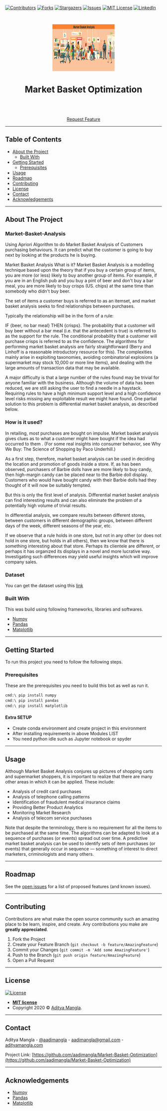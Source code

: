 [![Contributors][contributors-shield]][contributors-url]
[![Forks][forks-shield]][forks-url]
[![Stargazers][stars-shield]][stars-url]
[![Issues][issues-shield]](https://github.com/aadimangla/Market-Basket-Optimization/issues)
[![MIT License][license-shield]][license-url]
[![LinkedIn][linkedin-shield]][linkedin-url]



<!-- PROJECT LOGO -->
<br />
<p align="center">
   <a href="">
    <img src="images/logo.png" alt="Logo" width = "200" height="150">
  </a> 

  <h1 align="center">Market Basket Optimization</h1>

  <p align="center">
    <!-- An awesome README template to jumpstart your projects! -->
    <br />
<!--     <a href=""><strong>Explore the docs »</strong></a> -->
    <br />
    <br />
    <!--<a href="">View Demo</a>
    ·
    <a href="">Report Bug</a>
    · -->
    <a href="https://github.com/aadimangla/Market-Basket-Optimization/issues">Request Feature</a>
  </p>
</p>


---
<!-- TABLE OF CONTENTS -->
## Table of Contents

* [About the Project](#about-the-project)
  * [Built With](#built-with)
* [Getting Started](#getting-started)
  * [Prerequisites](#prerequisites)
* [Usage](#usage)
* [Roadmap](#roadmap)
* [Contributing](#contributing)
* [License](#license)
* [Contact](#contact)
* [Acknowledgements](#acknowledgements)

---

<!-- ABOUT THE PROJECT -->
## About The Project
### Market-Basket-Analysis
Using Apriori Algorithm to do Market Basket Analysis of Customers purchasing behaviours. It can predict what the customer is going to buy next by looking at the products he is buying.

Market Basket Analysis
What is it?
Market Basket Analysis is a modelling technique based upon the theory that if you buy a certain group of items, you are more (or less) likely to buy another group of items. For example, if you are in an English pub and you buy a pint of beer and don't buy a bar meal, you are more likely to buy crisps (US. chips) at the same time than somebody who didn't buy beer.

The set of items a customer buys is referred to as an itemset, and market basket analysis seeks to find relationships between purchases.

Typically the relationship will be in the form of a rule:

IF {beer, no bar meal} THEN {crisps}. The probability that a customer will buy beer without a bar meal (i.e. that the antecedent is true) is referred to as the support for the rule. The conditional probability that a customer will purchase crisps is referred to as the confidence. The algorithms for performing market basket analysis are fairly straightforward (Berry and Linhoff is a reasonable introductory resource for this). The complexities mainly arise in exploiting taxonomies, avoiding combinatorial explosions (a supermarket may stock 10,000 or more line items), and dealing with the large amounts of transaction data that may be available.

A major difficulty is that a large number of the rules found may be trivial for anyone familiar with the business. Although the volume of data has been reduced, we are still asking the user to find a needle in a haystack. Requiring rules to have a high minimum support level and a high confidence level risks missing any exploitable result we might have found. One partial solution to this problem is differential market basket analysis, as described below.

### How is it used?
In retailing, most purchases are bought on impulse. Market basket analysis gives clues as to what a customer might have bought if the idea had occurred to them . (For some real insights into consumer behavior, see Why We Buy: The Science of Shopping by Paco Underhill.)

As a first step, therefore, market basket analysis can be used in deciding the location and promotion of goods inside a store. If, as has been observed, purchasers of Barbie dolls have are more likely to buy candy, then high-margin candy can be placed near to the Barbie doll display. Customers who would have bought candy with their Barbie dolls had they thought of it will now be suitably tempted.

But this is only the first level of analysis. Differential market basket analysis can find interesting results and can also eliminate the problem of a potentially high volume of trivial results.

In differential analysis, we compare results between different stores, between customers in different demographic groups, between different days of the week, different seasons of the year, etc.

If we observe that a rule holds in one store, but not in any other (or does not hold in one store, but holds in all others), then we know that there is something interesting about that store. Perhaps its clientele are different, or perhaps it has organized its displays in a novel and more lucrative way. Investigating such differences may yield useful insights which will improve company sales.

### Dataset
You can get the dataset using this [link](https://www.kaggle.com/roshansharma/market-basket-optimization)

### Built With
This was build using following frameworks, libraries and softwares.
* [Numpy](https://numpy.org/)
* [Pandas](https://pandas.pydata.org/)
* [Matplotlib](https://matplotlib.org/)
---
<!-- GETTING STARTED -->
## Getting Started

To run this project you need to follow the following steps.

### Prerequisites

These are the prerequisites you need to build this bot as well as run it.

```sh
cmd:\ pip install numpy
cmd:\ pip install pandas
cmd:\ pip install matplotlib
```
#### Extra SETUP
- Create conda environment and create project in this environment
- After installing requirements in above Modules LIST
- You need python idle such as Jupyter notebook or spyder


---
<!-- USAGE EXAMPLES -->
## Usage
Although Market Basket Analysis conjures up pictures of shopping carts and supermarket shoppers, it is important to realize that there are many other areas in which it can be applied. These include:
 
* Analysis of credit card purchases
* Analysis of telephone calling patterns
* Identification of fraudulent medical insurance claims
* Providing Better Product Analytics
* Monitoring Market Research
* Analysis of telecom service purchases

Note that despite the terminology, there is no requirement for all the items to be purchased at the same time. The algorithms can be adapted to look at a sequence of purchases (or events) spread out over time. A predictive market basket analysis can be used to identify sets of item purchases (or events) that generally occur in sequence — something of interest to direct marketers, criminologists and many others.

---

<!-- ROADMAP -->
## Roadmap

See the [open issues](https://github.com/aadimangla/Market-Basket-Optimization/issues) for a list of proposed features (and known issues).


---
<!-- CONTRIBUTING -->
## Contributing

Contributions are what make the open source community such an amazing place to be learn, inspire, and create. Any contributions you make are **greatly appreciated**.

1. Fork the Project
2. Create your Feature Branch (`git checkout -b feature/AmazingFeature`)
3. Commit your Changes (`git commit -m 'Add some AmazingFeature'`)
4. Push to the Branch (`git push origin feature/AmazingFeature`)
5. Open a Pull Request

---

<!-- LICENSE -->


## License

[![License](http://img.shields.io/:license-mit-blue.svg?style=flat-square)](http://badges.mit-license.org)

- **[MIT license](http://opensource.org/licenses/mit-license.php)**
- Copyright 2020 © <a href="http://adityamangla.com" target="_blank">Aditya Mangla</a>.

---

<!-- CONTACT -->
## Contact

Aditya Mangla - [@aadimangla](https://twitter.com/aadimangla) - aadimangla@gmail.com - [adityamangla.com](http://www.adityamangla.com/index.html)

Project Link: [https://github.com/aadimangla/Market-Basket-Optimization](https://github.com/aadimangla/Market-Basket-Optimization)

---

<!-- ACKNOWLEDGEMENTS -->
## Acknowledgements
* [Numpy](https://numpy.org/)
* [Pandas](https://pandas.pydata.org/)
* [Matplotlib](https://matplotlib.org/)




<!-- MARKDOWN LINKS & IMAGES -->
<!-- https://www.markdownguide.org/basic-syntax/#reference-style-links -->
[contributors-shield]: https://img.shields.io/github/contributors/aadimangla/Market-Basket-Optimization.svg?style=flat-square
[contributors-url]: https://github.com/aadimangla/Market-Basket-Optimization/graphs/contributors
[forks-shield]: https://img.shields.io/github/forks/aadimangla/Market-Basket-Optimization.svg?style=flat-square
[forks-url]: https://github.com/aadimangla/Market-Basket-Optimization/network/members
[stars-shield]: https://img.shields.io/github/stars/aadimangla/Market-Basket-Optimization.svg?style=flat-square
[stars-url]: https://github.com/aadimangla/Market-Basket-Optimization/stargazers
[issues-shield]: https://img.shields.io/github/issues/aadimangla/Market-Basket-Optimization.svg?style=flat-square
[issues-url]: https://github.com/aadimangla/Market-Basket-Optimization/issues
[license-shield]: https://img.shields.io/github/license/aadimangla/Market-Basket-Optimization.svg?style=flat-square
[license-url]: https://github.com/aadimangla/Market-Basket-Optimization/blob/master/LICENSE.txt
[linkedin-shield]: https://img.shields.io/badge/-LinkedIn-black.svg?style=flat-square&logo=linkedin&colorB=555
[linkedin-url]: https://linkedin.com/in/aadimangla
[product-screenshot]: images/screenshot.png
